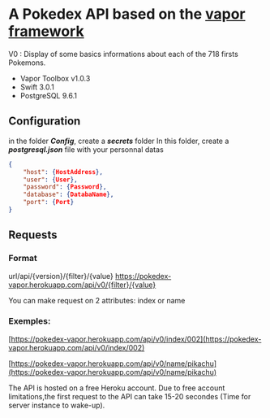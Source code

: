 # A Pokedex API based on the [vapor framework](https://vapor.codes/)


V0 : Display of some basics informations about each of the 718 firsts Pokemons.

- Vapor Toolbox v1.0.3
- Swift 3.0.1
- PostgreSQL 9.6.1

## Configuration

in the folder ***Config***, create a ***secrets*** folder
In this folder, create a ***postgresql.json*** file with your personnal datas

```json
{
    "host": {HostAddress},
    "user": {User},
    "password": {Password},
    "database": {DatabaName},
    "port": {Port}
}
```
## Requests

### Format

url/api/{version}/{filter}/{value}
https://pokedex-vapor.herokuapp.com/api/v0/{filter}/{value}

You can make request on 2 attributes: index or name


### Exemples:

[https://pokedex-vapor.herokuapp.com/api/v0/index/002](https://pokedex-vapor.herokuapp.com/api/v0/index/002)

[https://pokedex-vapor.herokuapp.com/api/v0/name/pikachu](https://pokedex-vapor.herokuapp.com/api/v0/name/pikachu)

The API is hosted on a free Heroku account. Due to free account limitations,the first request to the API can take 15-20 secondes (Time for server instance to wake-up).

